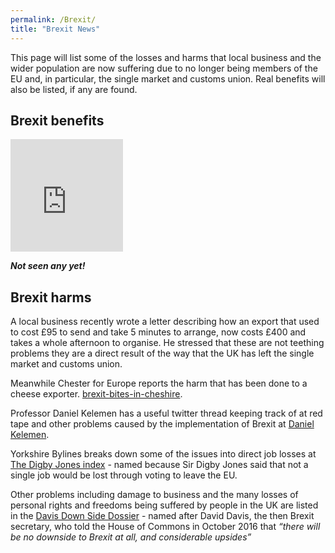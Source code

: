 ```yaml
---
permalink: /Brexit/
title: "Brexit News"
---
```

This page will list some of the losses and harms that local business and the wider population are now suffering due to no longer being members of the EU and, in particular, the single market and customs union. Real benefits will also be listed, if any are found.

## Brexit benefits
<iframe src="https://giphy.com/embed/3oEduFsHnm570eb3G0" width="180" height="180" frameBorder="0" class="giphy-embed" allowFullScreen></iframe>

***Not seen any yet!***

## Brexit harms

A local business recently wrote a letter describing how an export that used to cost £95 to send and take 5 minutes to arrange, now costs £400 and takes a whole afternoon to organise. He stressed that these are not teething problems they are a direct result of the way that the UK has left the single market and customs union.

Meanwhile Chester for Europe reports the harm that has been done to a cheese exporter.
[brexit-bites-in-cheshire](https://chesterforeurope.org/brexit-bites-in-cheshire/).

Professor Daniel Kelemen has a useful twitter thread keeping track of at red tape and other problems caused by the implementation of Brexit at [Daniel Kelemen](https:/twitter.com/rdanielkelemen/status/1348964732104007680).

Yorkshire Bylines breaks down some of the issues into direct job losses at [The Digby Jones index](https://yorkshirebylines.co.uk/the-digby-jones-index/) - named because Sir Digby Jones said that not a single job would be lost through voting to leave the EU.

Other problems including damage to business and the many losses of personal rights and freedoms being suffered by people in the UK are listed in the [Davis Down Side Dossier](https://yorkshirebylines.co.uk/the-davis-downside-dossier/) - named after David Davis, the then Brexit secretary, who told the House of Commons in October 2016 that *“there will be no downside to Brexit at all, and considerable upsides”*
